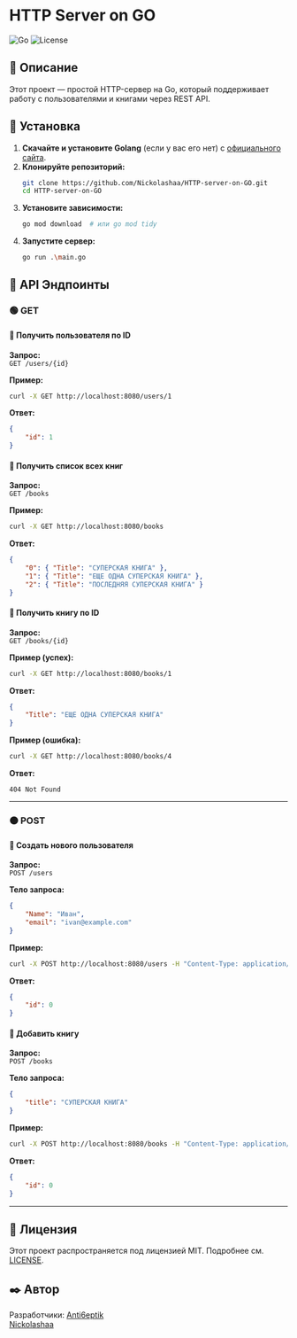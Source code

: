 # HTTP Server on GO

![Go](https://img.shields.io/badge/Go-1.21-blue)
![License](https://img.shields.io/badge/License-MIT-green)

## 📌 Описание

Этот проект — простой HTTP-сервер на Go, который поддерживает работу с пользователями и книгами через REST API.

## 🚀 Установка

1. **Скачайте и установите Golang** (если у вас его нет) с [официального сайта](https://go.dev/).
2. **Клонируйте репозиторий:**  
   ```sh
   git clone https://github.com/Nickolashaa/HTTP-server-on-GO.git
   cd HTTP-server-on-GO
   ```
3. **Установите зависимости:**  
   ```sh
   go mod download  # или go mod tidy
   ```
4. **Запустите сервер:**  
   ```sh
   go run .\main.go
   ```

## 📡 API Эндпоинты

### 🟢 GET

#### 🔹 Получить пользователя по ID
**Запрос:**  
`GET /users/{id}`  

**Пример:**  
```sh
curl -X GET http://localhost:8080/users/1
```
**Ответ:**  
```json
{
    "id": 1
}
```

#### 🔹 Получить список всех книг
**Запрос:**  
`GET /books`  

**Пример:**  
```sh
curl -X GET http://localhost:8080/books
```
**Ответ:**  
```json
{
    "0": { "Title": "СУПЕРСКАЯ КНИГА" },
    "1": { "Title": "ЕЩЕ ОДНА СУПЕРСКАЯ КНИГА" },
    "2": { "Title": "ПОСЛЕДНЯЯ СУПЕРСКАЯ КНИГА" }
}
```

#### 🔹 Получить книгу по ID
**Запрос:**  
`GET /books/{id}`  

**Пример (успех):**  
```sh
curl -X GET http://localhost:8080/books/1
```
**Ответ:**  
```json
{
    "Title": "ЕЩЕ ОДНА СУПЕРСКАЯ КНИГА"
}
```

**Пример (ошибка):**  
```sh
curl -X GET http://localhost:8080/books/4
```
**Ответ:**  
```
404 Not Found
```

---

### 🟠 POST

#### 🔹 Создать нового пользователя
**Запрос:**  
`POST /users`  

**Тело запроса:**  
```json
{
    "Name": "Иван",
    "email": "ivan@example.com"
}
```

**Пример:**  
```sh
curl -X POST http://localhost:8080/users -H "Content-Type: application/json" -d '{"Name": "Иван", "email": "ivan@example.com"}'
```
**Ответ:**  
```json
{
    "id": 0
}
```

#### 🔹 Добавить книгу
**Запрос:**  
`POST /books`  

**Тело запроса:**  
```json
{
    "title": "СУПЕРСКАЯ КНИГА"
}
```

**Пример:**  
```sh
curl -X POST http://localhost:8080/books -H "Content-Type: application/json" -d '{"title": "СУПЕРСКАЯ КНИГА"}'
```
**Ответ:**  
```json
{
    "id": 0
}
```

---

## 📜 Лицензия

Этот проект распространяется под лицензией MIT. Подробнее см. [LICENSE](LICENSE).

## ✒️ Автор

Разработчики:
[Anti6eptik](https://github.com/Anti6eptik)  
[Nickolashaa](https://github.com/Nickolashaa)
